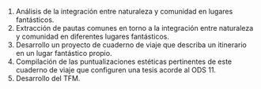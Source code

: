 1. Análisis de la integración entre naturaleza y comunidad en lugares fantásticos.
2. Extracción de pautas comunes en torno a la integración entre naturaleza y comunidad en diferentes lugares fantásticos.
3. Desarrollo un proyecto de cuaderno de viaje que describa un itinerario en un lugar fantástico propio.
4. Compilación de las puntualizaciones estéticas pertinentes de este cuaderno de viaje que configuren una tesis acorde al ODS 11.
5. Desarrollo del TFM.